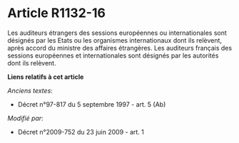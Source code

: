 # Article R1132-16

Les auditeurs étrangers des sessions européennes ou internationales sont désignés par les Etats ou les organismes
internationaux dont ils relèvent, après accord du ministre des affaires étrangères. Les auditeurs français des sessions
européennes et internationales sont désignés par les autorités dont ils relèvent.

**Liens relatifs à cet article**

_Anciens textes_:

  - Décret n°97-817 du 5 septembre 1997 - art. 5 (Ab)

_Modifié par_:

  - Décret n°2009-752 du 23 juin 2009 - art. 1
